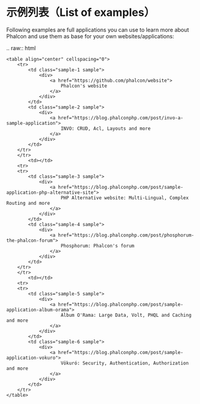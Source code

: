 示例列表（List of examples）
============================

Following examples are full applications you can use to learn more about Phalcon and use them as base for your own websites/applications:

.. raw:: html

    <table align="center" cellspacing="0">
        <tr>
            <td class="sample-1 sample">
                <div>
                    <a href="https://github.com/phalcon/website">
                        Phalcon's website
                    </a>
                </div>
            </td>
            <td class="sample-2 sample">
                <div>
                    <a href="https://blog.phalconphp.com/post/invo-a-sample-application">
                        INVO: CRUD, Acl, Layouts and more
                    </a>
                </div>
            </td>
        </tr>
        </tr>
            <td></td>
        <tr>
        <tr>
            <td class="sample-3 sample">
                <div>
                    <a href="https://blog.phalconphp.com/post/sample-application-php-alternative-site">
                        PHP Alternative website: Multi-Lingual, Complex Routing and more
                    </a>
                </div>
            </td>
            <td class="sample-4 sample">
                <div>
                    <a href="https://blog.phalconphp.com/post/phosphorum-the-phalcon-forum">
                        Phosphorum: Phalcon's forum
                    </a>
                </div>
            </td>
        </tr>
        </tr>
            <td></td>
        <tr>
        <tr>
            <td class="sample-5 sample">
                <div>
                    <a href="https://blog.phalconphp.com/post/sample-application-album-orama">
                        Album O'Rama: Large Data, Volt, PHQL and Caching and more
                    </a>
                </div>
            </td>
            <td class="sample-6 sample">
                <div>
                    <a href="https://blog.phalconphp.com/post/sample-application-vokuro">
                        Vökuró: Security, Authentication, Authorization and more
                    </a>
                </div>
            </td>
        </tr>
    </table>
